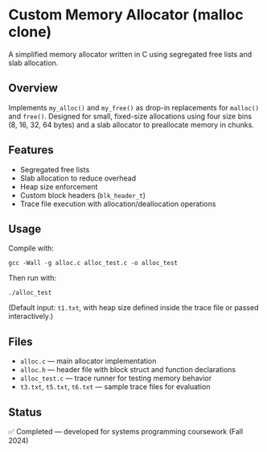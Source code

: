 # Custom Memory Allocator (malloc clone)

A simplified memory allocator written in C using segregated free lists and slab allocation.

## Overview
Implements `my_alloc()` and `my_free()` as drop-in replacements for `malloc()` and `free()`. 
Designed for small, fixed-size allocations using four size bins (8, 16, 32, 64 bytes) and a slab allocator 
to preallocate memory in chunks.

## Features
- Segregated free lists
- Slab allocation to reduce overhead
- Heap size enforcement
- Custom block headers (`blk_header_t`)
- Trace file execution with allocation/deallocation operations

## Usage
Compile with:
```
gcc -Wall -g alloc.c alloc_test.c -o alloc_test
```

Then run with:
```
./alloc_test
```
(Default input: `t1.txt`, with heap size defined inside the trace file or passed interactively.)

## Files
- `alloc.c` — main allocator implementation
- `alloc.h` — header file with block struct and function declarations
- `alloc_test.c` — trace runner for testing memory behavior
- `t3.txt`, `t5.txt`, `t6.txt` — sample trace files for evaluation

## Status
✅ Completed — developed for systems programming coursework (Fall 2024)

